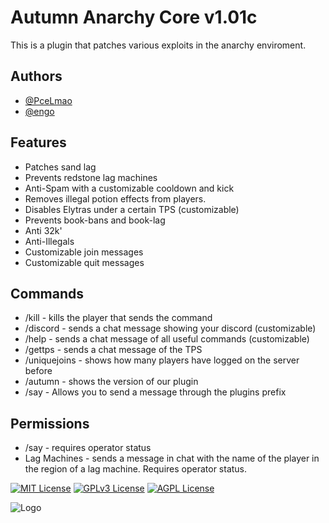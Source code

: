 # Autumn Anarchy Core v1.01c

This is a plugin that patches various exploits in the anarchy enviroment. 



## Authors

- [@PceLmao](https://www.github.com/EthxnDev)
- [@engo](https://www.github.com/joeengo)


## Features

- Patches sand lag
- Prevents redstone lag machines
- Anti-Spam with a customizable cooldown and kick
- Removes illegal potion effects from players.
- Disables Elytras under a certain TPS (customizable)
- Prevents book-bans and book-lag
- Anti 32k'
- Anti-Illegals
- Customizable join messages
- Customizable quit messages

## Commands

- /kill - kills the player that sends the command 
- /discord - sends a chat message showing your discord (customizable)
- /help - sends a chat message of all useful commands (customizable)
- /gettps - sends a chat message of the TPS
- /uniquejoins - shows how many players have logged on the server before
- /autumn - shows the version of our plugin
- /say - Allows you to send a message through the plugins prefix

## Permissions

- /say - requires operator status
- Lag Machines - sends a message in chat with the name of the player in the region of a lag machine. Requires operator status.





[![MIT License](https://img.shields.io/amo/dw/autumn1)](https://github.com/tterb/atomic-design-ui/blob/master/LICENSEs)
[![GPLv3 License](https://img.shields.io/badge/License-GPL%20v3-yellow.svg)](https://opensource.org/licenses/)
[![AGPL License](https://img.shields.io/badge/license-AGPL-blue.svg)](http://www.gnu.org/licenses/agpl-3.0)


![Logo](https://image.similarpng.com/very-thumbnail/2020/08/Autumn-Handwriting-Lettering-with-Fall-leaf-on-transparent-background-PNG.png)
